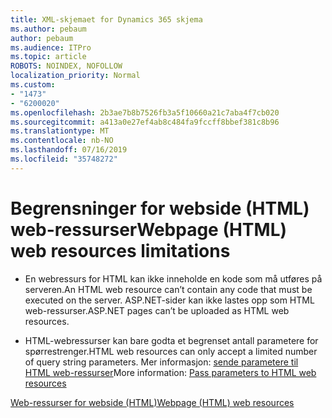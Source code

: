 ```yaml
---
title: XML-skjemaet for Dynamics 365 skjema
ms.author: pebaum
author: pebaum
ms.audience: ITPro
ms.topic: article
ROBOTS: NOINDEX, NOFOLLOW
localization_priority: Normal
ms.custom:
- "1473"
- "6200020"
ms.openlocfilehash: 2b3ae7b8b7526fb3a5f10660a21c7aba4f7cb020
ms.sourcegitcommit: a413a0e27ef4ab8c484fa9fccff8bbef381c8b96
ms.translationtype: MT
ms.contentlocale: nb-NO
ms.lasthandoff: 07/16/2019
ms.locfileid: "35748272"
---
```

# <a name="webpage-html-web-resources-limitations"></a><span data-ttu-id="79e16-102">Begrensninger for webside (HTML) web-ressurser</span><span class="sxs-lookup"><span data-stu-id="79e16-102">Webpage (HTML) web resources limitations</span></span>

* <span data-ttu-id="79e16-103">En webressurs for HTML kan ikke inneholde en kode som må utføres på serveren.</span><span class="sxs-lookup"><span data-stu-id="79e16-103">An HTML web resource can’t contain any code that must be executed on the server.</span></span> <span data-ttu-id="79e16-104">ASP.NET-sider kan ikke lastes opp som HTML web-ressurser.</span><span class="sxs-lookup"><span data-stu-id="79e16-104">ASP.NET pages can’t be uploaded as HTML web resources.</span></span>

* <span data-ttu-id="79e16-105">HTML-webressurser kan bare godta et begrenset antall parametere for spørrestrenger.</span><span class="sxs-lookup"><span data-stu-id="79e16-105">HTML web resources can only accept a limited number of query string parameters.</span></span> <span data-ttu-id="79e16-106">Mer informasjon: [sende parametere til HTML web-ressurser](https://docs.microsoft.com/en-us/dynamics365/customer-engagement/developer/webpage-html-web-resources#BKMK_PassingParametersToWebResources)</span><span class="sxs-lookup"><span data-stu-id="79e16-106">More information: [Pass parameters to HTML web resources](https://docs.microsoft.com/en-us/dynamics365/customer-engagement/developer/webpage-html-web-resources#BKMK_PassingParametersToWebResources)</span></span>

[<span data-ttu-id="79e16-107">Web-ressurser for webside (HTML)</span><span class="sxs-lookup"><span data-stu-id="79e16-107">Webpage (HTML) web resources</span></span>](https://docs.microsoft.com/dynamics365/customer-engagement/developer/webpage-html-web-resources)
